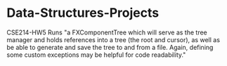 # Data-Structures-Projects
CSE214-HW5 Runs "a FXComponentTree which will serve as the tree manager and holds references into a tree (the root and cursor), 
as well as be able to generate and save the tree to and from a file. Again, defining some custom exceptions may be helpful for 
code readability."
